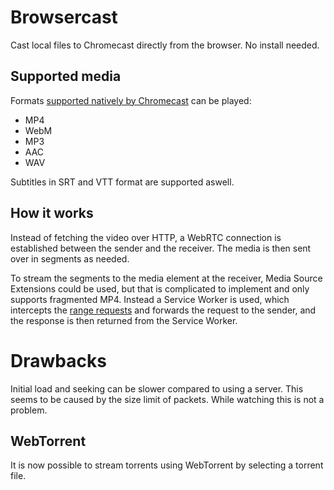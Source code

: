 # Browsercast

Cast local files to Chromecast directly from the browser. No install needed.

## Supported media

Formats [supported natively by Chromecast](
https://developers.google.com/cast/docs/media) can be played:

* MP4
* WebM
* MP3
* AAC
* WAV

Subtitles in SRT and VTT format are supported aswell.

## How it works

Instead of fetching the video over HTTP, a WebRTC connection is established
between the sender and the receiver. The media is then sent over in segments as
needed.

To stream the segments to the media element at the receiver, Media Source
Extensions could be used, but that is complicated to implement and only supports
fragmented MP4. Instead a Service Worker is used, which intercepts the
[range requests](https://developer.mozilla.org/en-US/docs/Web/HTTP/Range_requests)
and forwards the request to the sender, and the response is then returned from
the Service Worker.

# Drawbacks

Initial load and seeking can be slower compared to using a server. This seems to
be caused by the size limit of packets. While watching this is not a problem.

## WebTorrent

It is now possible to stream torrents using WebTorrent by selecting a torrent
file.
